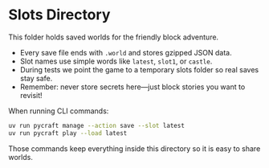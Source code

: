 # Slots Directory

This folder holds saved worlds for the friendly block adventure.

- Every save file ends with `.world` and stores gzipped JSON data.
- Slot names use simple words like `latest`, `slot1`, or `castle`.
- During tests we point the game to a temporary slots folder so real saves stay safe.
- Remember: never store secrets here—just block stories you want to revisit!

When running CLI commands:

```bash
uv run pycraft manage --action save --slot latest
uv run pycraft play --load latest
```

Those commands keep everything inside this directory so it is easy to share worlds.
